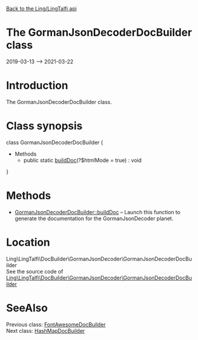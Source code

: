 [Back to the Ling/LingTalfi api](https://github.com/lingtalfi/LingTalfi/blob/master/doc/api/Ling/LingTalfi.md)



The GormanJsonDecoderDocBuilder class
================
2019-03-13 --> 2021-03-22






Introduction
============

The GormanJsonDecoderDocBuilder class.



Class synopsis
==============


class <span class="pl-k">GormanJsonDecoderDocBuilder</span>  {

- Methods
    - public static [buildDoc](https://github.com/lingtalfi/LingTalfi/blob/master/doc/api/Ling/LingTalfi/DocBuilder/GormanJsonDecoder/GormanJsonDecoderDocBuilder/buildDoc.md)(?$htmlMode = true) : void

}






Methods
==============

- [GormanJsonDecoderDocBuilder::buildDoc](https://github.com/lingtalfi/LingTalfi/blob/master/doc/api/Ling/LingTalfi/DocBuilder/GormanJsonDecoder/GormanJsonDecoderDocBuilder/buildDoc.md) &ndash; Launch this function to generate the documentation for the GormanJsonDecoder planet.





Location
=============
Ling\LingTalfi\DocBuilder\GormanJsonDecoder\GormanJsonDecoderDocBuilder<br>
See the source code of [Ling\LingTalfi\DocBuilder\GormanJsonDecoder\GormanJsonDecoderDocBuilder](https://github.com/lingtalfi/LingTalfi/blob/master/DocBuilder/GormanJsonDecoder/GormanJsonDecoderDocBuilder.php)



SeeAlso
==============
Previous class: [FontAwesomeDocBuilder](https://github.com/lingtalfi/LingTalfi/blob/master/doc/api/Ling/LingTalfi/DocBuilder/FontAwesome/FontAwesomeDocBuilder.md)<br>Next class: [HashMapDocBuilder](https://github.com/lingtalfi/LingTalfi/blob/master/doc/api/Ling/LingTalfi/DocBuilder/HashMap/HashMapDocBuilder.md)<br>
